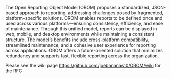 The Open Reporting Object Model (OROM) proposes a standardized, JSON-based approach to reporting, addressing challenges posed by fragmented, platform-specific solutions. OROM enables reports to be defined once and used across various platforms—ensuring consistency, efficiency, and ease of maintenance. Through this unified model, reports can be displayed in web, mobile, and desktop environments while maintaining a consistent structure. The model’s benefits include cross-platform compatibility, streamlined maintenance, and a cohesive user experience for reporting across applications. OROM offers a future-oriented solution that minimizes redundancy and supports fast, flexible reporting across the organization.

Please see the wiki page https://github.com/joebananas10/OROM/wiki for the RFC
